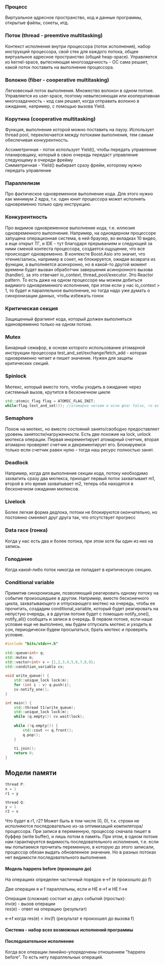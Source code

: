 ### Процесс
Виртуальное адресное пространство, код и данные программы, открытые файлы, сокеты, итд.

### Поток (thread - preemtive multitasking)
Контекст исполнения внутри процессора (поток исполнения), набор инструкций процессора, свой стек для каждого потока, общее виртуальное адресное пространство (общий heap-space). Управляется из kernel-space, вытесняющая многозадачность - ОС сама решает, какой поток поставить на выполнение процессора.

### Волокно (fiber - cooperative multitasking)
Легковесный поток выполнения. Множество волокон в одном потоке. Управляется из user-space, поэтому невытесняющая или кооперативная многозадачность - код сам решает, когда отправить волокно в ожидание, например, с помощью вызова Yield.

### Корутина (cooperative multitasking)
Функция, выполнение которой можно поставить на паузу. Использует thread pool, переключается между потоками выполнения, тем самым обеспечивая конкурентность.

Ассиметричная - поток использует Yield(), чтобы передать управление планировщику, который в свою очередь передаст управление следующему в очереди фрейму  
Симметричная - Yield() выбирает сразу фрейм, которому нужно передать управление

### Параллелизм
Про фактическое одновременное выполнение кода. Для этого нужно как минимум 2 ядра, т.к. один юнит процессора может исполнять одновременно только одну инструкцию.
### Конкурентность  
Про видимое одновременное выполнение кода, т.е. иллюзия одновременного выполнения. Например, на одноядерном процессоре запущена операционная система, в ней браузер, во вкладках 10 видео, а еще открыт ТГ, и IDE - тут благодаря прерываниям и следующей за ними сменой контеста процессора, создается ощущение, что все происходит одновременно. В контексте Boost.Asio это значит, что чтение/запись, например в сокет, не блокируется, ожидая возврата из функции, а выполняется асинхронно, но в какой-то другой момент времени будет вызван обработчик завершения асинхронного вызова (handler), за это отвечает io_context, thread_pool/executor. Это Reactor pattern. То есть даже на одном процессоре мы можем добиться видимого одновременного исполнения, при этом если у нас io_context > 1, то будет и параллельное выполнение, но тогда надо уже думать о синхронизации данных, чтобы избежать гонок

### Критическая секция
Защищенный фрагмент кода, который должен выполняться единовременно только на одном потоке.

### Mutex
Бинарный семафор, в основе которого использование атомарной инструкции процессора test_and_set/exchange/fetch_add - которая одновременно читает и пишет значение. Нужен для защиты критических секций.

### Spinlock
Мютекс, который вместо того, чтобы уходить в ожидание через системный вызов, крутится в бесконечном цикле  
```cpp
std::atomic_flag flag = ATOMIC_FLAG_INIT;
while(flag.test_and_set()); //атомарно читаем и если флаг false, то есть никто не зашел в секцию, ставим флаг в true
```

### Semaphore
Похож на мютекс, но вместо состояний занято/свободно предоставляет уровень занятости/нагруженности. Есть две похожие на lock, unlock мютекса операции. Первая инкрементирует атомарный счетчик, вторая атомарно проверяет счетчик и декрементирует его. Блокируемся только если счетчик равен нулю - тогда наш ресурс полностью занят.

### Deadlock
Например, когда для выполнения секции кода, потоку необходимо захватить сразу два мютекса, приходит первый поток захватывает m1, второй в это время захватывает m2, теперь оба находятся в бесконечном ожидании мютексов.

### Livelock
Более легкая форма дедлока, потоки не блокируются окончательно, но постоянно сменяют друг друга так, что отсутствует прогресс

### Data race (гонка)
Когда у нас есть два и более потока, при этом хотя бы один из них на запись.

### Голодание
Когда какой-либо поток никогда не попадает в критическую секцию.

### Conditional variable
Примитив синхронизации, позволяющий реагировать одному потоку на событие произошедшее в другом. Например, вместо бесконечного цикла, захватывающего и отпускающего мютекс на очередь, чтобы ее прочитать, создадим conditional_variable, который будет реагировать на непустую очередь, а в другом потоке будет с помощью notify_one(), notify_all() сообщать и записи в очередь. В первом потоке, если наше условие еще не выполнено, мы будем отпускать мютекс и уходить в сон, периодически будем просыпаться, брать мютекс и проверять условие.  

```cpp
#include "bits/stdc++.h"  
  
std::queue<int> q;  
std::mutex m;  
std::vector<int> v = {1,2,3,4,5,6,7,8,9};  
std::condition_variable cv;  
  
void write_queue() {  
	std::unique_lock lock(m);  
	for (int i : v) q.push(i);  
	cv.notify_one();  
}  

int main() {  
	std::thread t1(write_queue);  
	std::unique_lock lock(m);  
	while (q.empty()) cv.wait(lock);  
	
	while (!q.empty()) {  
		std::cout << q.front();  
		q.pop();  
	}  
  
	t1.join();  
	return 0;  
}
```


## Модели памяти

```js
thread P:
x = 1
r1 = y

thread Q:
y = 1
r2 = x
```

Что будет в r1, r2? Может быть в том числе (0, 0), т.к. строки не исполняются последовательно из-за оптимизаций компилятора/процессора. При записи в переменную, процессор сначала пишет в буффер (write buffer), и лишь потом в память. При этом, в одном потоке нам гарантируется видимость последовательного исполнения, т.е. если мы попытаемся прочитать переменную, в которую до этого записали, процессор обязан выдать обновленное значение. Но в разных потоках нет видимости последовательного выполнения.

#### Модель happens before (произошло до)
На операциях определен частичный порядок e->f (e произошло до f)

Две операции e и f параллельны, если и НЕ e->f и НЕ f->e

Операция (сложная) состоит из двух событий (простых):  
inv(e) - вызов операции  
res(e) - ответ на операцию (результат)  

e->f когда res(e) < inv(f) (результат e произошел до вызова f)

#### Система - набор всех возможных исполнений программы

#### Последовательное исполнение
Когда все операции линейно-упорядочены отношением "happens before". То есть нету параллельных операций.

